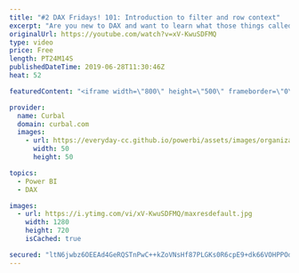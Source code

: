 ```yaml
---
title: "#2 DAX Fridays! 101: Introduction to filter and row context"
excerpt: "Are you new to DAX and want to learn what those things called filter context and row context are? I will attempt to do just that in today's video. Let me know how I did in the comments :) #dax #powerbi #daxfridays #curbal  Happy friday!  DAX 101 playlist: https://www.youtube.com/playlist?list=PLDz00l_jz6zwdC_xdTp_QANkHYIzs1BJG&disable_polymer=true"
originalUrl: https://youtube.com/watch?v=xV-KwuSDFMQ
type: video
price: Free
length: PT24M14S
publishedDateTime: 2019-06-28T11:30:46Z
heat: 52

featuredContent: "<iframe width=\"800\" height=\"500\" frameborder=\"0\" src=\"https://www.youtube.com/embed/xV-KwuSDFMQ\" allow=\"accelerometer; autoplay; encrypted-media; gyroscope; picture-in-picture\" allowfullscreen></iframe>"

provider:
  name: Curbal
  domain: curbal.com
  images:
    - url: https://everyday-cc.github.io/powerbi/assets/images/organizations/curbal.com-50x50.jpg
      width: 50
      height: 50

topics:
  - Power BI
  - DAX

images:
  - url: https://i.ytimg.com/vi/xV-KwuSDFMQ/maxresdefault.jpg
    width: 1280
    height: 720
    isCached: true

secured: "ltN6jwbz6OEEAd4GeRQSTnPwC++kZoVNsHf87PLGKs0R6cpE9+dk66VOHPPOd8+rNeLwG0LisyRBgBdr0kdhmrhZ3B32uI7Hs7QkWkN3R3pqcNfB0RiHtw+zBl/iCt7MT1EtDPuSQekD8GVZ/jF1QsH3GYTTDpS4XMHSG7aFhgksJRvuRX0MR2rkWOEQOUx4Nli2PJxacBleT01u+n3PAEBcZDbR3PemPIsW086PSff+QvRzvZzUjqs9lgz5Qp4Pm5BO0JrlgsMCHJAzfeZwaA9NXM7xu+mMmvxKj9DRTi4F8GWtr3uusMVSrVpt7B1qiql7Ob2Ut5zGL1kP78hspfbKMJ49JB9HXYiodxBVV5MaTDQ7d9+ABLkp2x7Dm4rsS2TQgPvqderpfZfDkESVK8OF2mNHxPbuE2WJUwc4Pd4=;d+fkfPP+yX2uZCOwXY8AIQ=="
---
```


